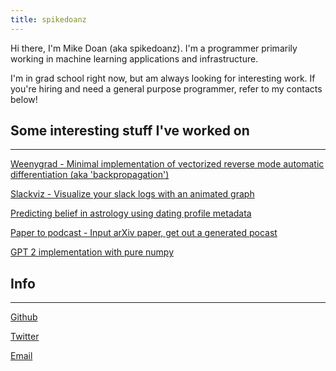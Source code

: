```yaml
---
title: spikedoanz
---
```

Hi there, I'm Mike Doan (aka spikedoanz). I'm a programmer primarily working in machine learning applications and infrastructure. 

I'm in grad school right now, but am always looking for interesting work. If you're hiring and need a general purpose programmer, refer to my contacts below!

## Some interesting stuff I've worked on ##
---

[Weenygrad - Minimal implementation of vectorized reverse mode automatic differentiation (aka 'backpropagation')](https://github.com/spikedoanz/weenygrad)

[Slackviz - Visualize your slack logs with an animated graph](https://www.linkedin.com/feed/update/urn:li:activity:7145401736202002432/)

[Predicting belief in astrology using dating profile metadata](https://github.com/spikedoanz/CSC4850-Machine-Learning-Project)

[Paper to podcast - Input arXiv paper, get out a generated pocast](https://github.com/spikedoanz/paper-to-podcast)

[GPT 2 implementation with pure numpy](https://github.com/spikedoanz/GPTnum.py)


## Info ##
---

[Github](https://github.com/spikedoanz)

[Twitter](https://twitter.com/spikedoanz)

[Email](mailto:spikedoanz@gmail.com)
